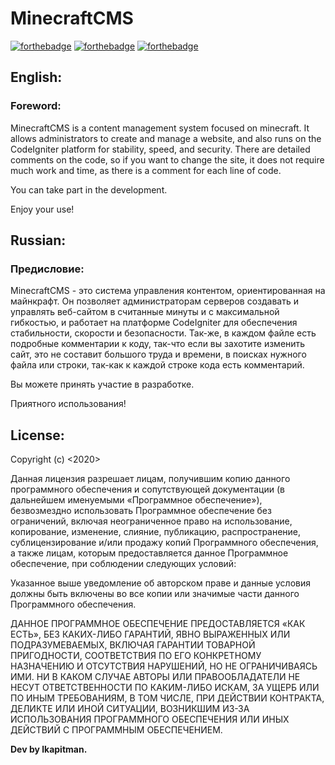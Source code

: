 # MinecraftCMS


[![forthebadge](https://forthebadge.com/images/badges/built-with-love.svg)](https://forthebadge.com)
[![forthebadge](https://forthebadge.com/images/badges/uses-html.svg)](https://forthebadge.com)
[![forthebadge](https://forthebadge.com/images/badges/built-by-hipsters.svg)](https://forthebadge.com)


## English:


### Foreword:


MinecraftCMS is a content management system focused on minecraft.
It allows administrators to create and manage a website, and also runs on the CodeIgniter platform for stability, speed, and security.
There are detailed comments on the code, so if you want to change the site,
it does not require much work and time,
as there is a comment for each line of code.

You can take part in the development.

Enjoy your use!


## Russian:


### Предисловие:


MinecraftCMS - это система управления контентом, ориентированная на майнкрафт.
Он позволяет администраторам серверов создавать и управлять веб-сайтом в считанные минуты и с максимальной гибкостью, и работает на платформе CodeIgniter для обеспечения стабильности, скорости и безопасности.
Так-же, в каждом файле есть подробные комментарии к коду, так-что если вы захотите изменить сайт,
это не составит большого труда и времени, в поисках нужного файла или строки,
так-как к каждой строке кода есть комментарий.

Вы можете принять участие в разработке.

Приятного использования!


## License:


Copyright (c) <2020> <lkapitman>

Данная лицензия разрешает лицам, получившим копию данного программного обеспечения и сопутствующей документации (в дальнейшем именуемыми «Программное обеспечение»), безвозмездно использовать Программное обеспечение без ограничений, включая неограниченное право на использование, копирование, изменение, слияние, публикацию, распространение, сублицензирование и/или продажу копий Программного обеспечения, а также лицам, которым предоставляется данное Программное обеспечение, при соблюдении следующих условий:

Указанное выше уведомление об авторском праве и данные условия должны быть включены во все копии или значимые части данного Программного обеспечения.

ДАННОЕ ПРОГРАММНОЕ ОБЕСПЕЧЕНИЕ ПРЕДОСТАВЛЯЕТСЯ «КАК ЕСТЬ», БЕЗ КАКИХ-ЛИБО ГАРАНТИЙ, ЯВНО ВЫРАЖЕННЫХ ИЛИ ПОДРАЗУМЕВАЕМЫХ, ВКЛЮЧАЯ ГАРАНТИИ ТОВАРНОЙ ПРИГОДНОСТИ, СООТВЕТСТВИЯ ПО ЕГО КОНКРЕТНОМУ НАЗНАЧЕНИЮ И ОТСУТСТВИЯ НАРУШЕНИЙ, НО НЕ ОГРАНИЧИВАЯСЬ ИМИ. НИ В КАКОМ СЛУЧАЕ АВТОРЫ ИЛИ ПРАВООБЛАДАТЕЛИ НЕ НЕСУТ ОТВЕТСТВЕННОСТИ ПО КАКИМ-ЛИБО ИСКАМ, ЗА УЩЕРБ ИЛИ ПО ИНЫМ ТРЕБОВАНИЯМ, В ТОМ ЧИСЛЕ, ПРИ ДЕЙСТВИИ КОНТРАКТА, ДЕЛИКТЕ ИЛИ ИНОЙ СИТУАЦИИ, ВОЗНИКШИМ ИЗ-ЗА ИСПОЛЬЗОВАНИЯ ПРОГРАММНОГО ОБЕСПЕЧЕНИЯ ИЛИ ИНЫХ ДЕЙСТВИЙ С ПРОГРАММНЫМ ОБЕСПЕЧЕНИЕМ.


__Dev by lkapitman.__
